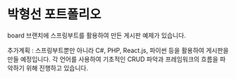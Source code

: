 # 박형선 포트폴리오
board 브랜치에 스프링부트를 활용하여 만든 게시판 예제가 있습니다.

추가계획 : 스프링부트뿐만 아니라 C#, PHP, React.js, 파이썬 등을 활용하여 게시판을 만들 예정입니다.
각 언어를 사용하여 기초적인 CRUD 파악과 프레임워크의 흐름을 파악하기 위해 진행하고 있습니다.

